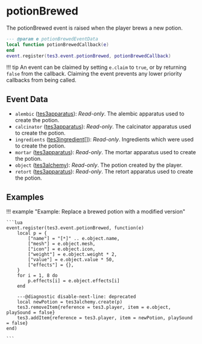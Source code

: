 # potionBrewed
<div class="search_terms" style="display: none">potionbrewed</div>

<!---
	This file is autogenerated. Do not edit this file manually. Your changes will be ignored.
	More information: https://github.com/MWSE/MWSE/tree/master/docs
-->

The potionBrewed event is raised when the player brews a new potion.

```lua
--- @param e potionBrewedEventData
local function potionBrewedCallback(e)
end
event.register(tes3.event.potionBrewed, potionBrewedCallback)
```

!!! tip
	An event can be claimed by setting `e.claim` to `true`, or by returning `false` from the callback. Claiming the event prevents any lower priority callbacks from being called.

## Event Data

* `alembic` ([tes3apparatus](../../types/tes3apparatus)): *Read-only*. The alembic apparatus used to create the potion.
* `calcinator` ([tes3apparatus](../../types/tes3apparatus)): *Read-only*. The calcinator apparatus used to create the potion.
* `ingredients` ([tes3ingredient](../../types/tes3ingredient)[]): *Read-only*. Ingredients which were used to create the potion.
* `mortar` ([tes3apparatus](../../types/tes3apparatus)): *Read-only*. The mortar apparatus used to create the potion.
* `object` ([tes3alchemy](../../types/tes3alchemy)): *Read-only*. The potion created by the player.
* `retort` ([tes3apparatus](../../types/tes3apparatus)): *Read-only*. The retort apparatus used to create the potion.

## Examples

!!! example "Example: Replace a brewed potion with a modified version"

	```lua
	event.register(tes3.event.potionBrewed, function(e)
		local p = {
			["name"] = "[*]" .. e.object.name,
			["mesh"] = e.object.mesh,
			["icon"] = e.object.icon,
			["weight"] = e.object.weight * 2,
			["value"] = e.object.value * 50,
			["effects"] = {},
		}
		for i = 1, 8 do
			p.effects[i] = e.object.effects[i]
		end
	
		---@diagnostic disable-next-line: deprecated
		local newPotion = tes3alchemy.create(p)
		tes3.removeItem{reference = tes3.player, item = e.object, playSound = false}
		tes3.addItem{reference = tes3.player, item = newPotion, playSound = false}
	end)

	```

